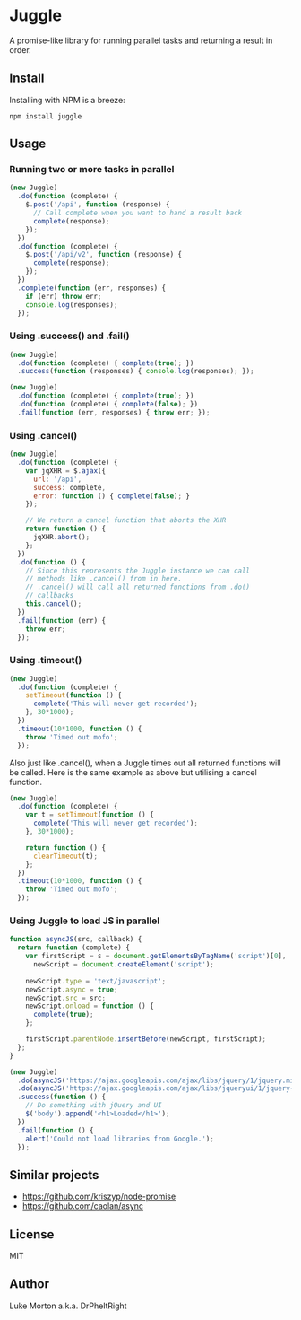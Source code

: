 # Juggle

A promise-like library for running parallel tasks and
returning a result in order.

## Install

Installing with NPM is a breeze:

```
npm install juggle
```

## Usage

### Running two or more tasks in parallel

``` javascript
(new Juggle)
  .do(function (complete) {
    $.post('/api', function (response) {
      // Call complete when you want to hand a result back
      complete(response);
    });
  })
  .do(function (complete) {
    $.post('/api/v2', function (response) {
      complete(response);
    });
  })
  .complete(function (err, responses) {
    if (err) throw err;
    console.log(responses);
  });
```

### Using .success() and .fail()

``` javascript
(new Juggle)
  .do(function (complete) { complete(true); })
  .success(function (responses) { console.log(responses); });

(new Juggle)
  .do(function (complete) { complete(true); })
  .do(function (complete) { complete(false); })
  .fail(function (err, responses) { throw err; });
```

### Using .cancel()

``` javascript
(new Juggle)
  .do(function (complete) {
    var jqXHR = $.ajax({
      url: '/api',
      success: complete,
      error: function () { complete(false); }
    });

    // We return a cancel function that aborts the XHR
    return function () {
      jqXHR.abort();
    };
  })
  .do(function () {
    // Since this represents the Juggle instance we can call
    // methods like .cancel() from in here.
    // .cancel() will call all returned functions from .do()
    // callbacks
    this.cancel();
  })
  .fail(function (err) {
    throw err;
  });
```

### Using .timeout()

``` javascript
(new Juggle)
  .do(function (complete) {
    setTimeout(function () {
      complete('This will never get recorded');
    }, 30*1000);
  })
  .timeout(10*1000, function () {
    throw 'Timed out mofo';
  });
```

Also just like .cancel(), when a Juggle times out all returned
functions will be called. Here is the same example as above
but utilising a cancel function.

``` javascript
(new Juggle)
  .do(function (complete) {
    var t = setTimeout(function () {
      complete('This will never get recorded');
    }, 30*1000);

    return function () {
      clearTimeout(t);
    };
  })
  .timeout(10*1000, function () {
    throw 'Timed out mofo';
  });
```

### Using Juggle to load JS in parallel

``` javascript
function asyncJS(src, callback) {
  return function (complete) {
    var firstScript = s = document.getElementsByTagName('script')[0],
      newScript = document.createElement('script');
    
    newScript.type = 'text/javascript';
    newScript.async = true;
    newScript.src = src;
    newScript.onload = function () {
      complete(true);
    };

    firstScript.parentNode.insertBefore(newScript, firstScript);
  };
}

(new Juggle)
  .do(asyncJS('https://ajax.googleapis.com/ajax/libs/jquery/1/jquery.min.js'))
  .do(asyncJS('https://ajax.googleapis.com/ajax/libs/jqueryui/1/jquery-ui.min.js'))
  .success(function () {
    // Do something with jQuery and UI
    $('body').append('<h1>Loaded</h1>');
  })
  .fail(function () {
    alert('Could not load libraries from Google.');
  });
```


## Similar projects

 - https://github.com/kriszyp/node-promise
 - https://github.com/caolan/async

## License

MIT

## Author

Luke Morton a.k.a. DrPheltRight
